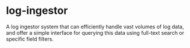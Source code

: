 # log-ingestor
A log ingestor system that can efficiently handle vast volumes of log data, and offer a simple interface for querying this data using full-text search or specific field filters.
